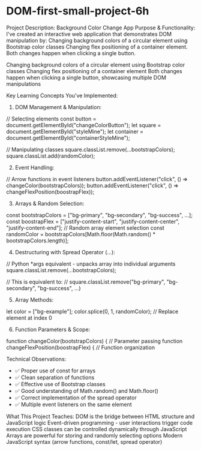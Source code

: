 # DOM-first-small-project-6h
Project Description: Background Color Change App Purpose &amp; Functionality: I've created an interactive web application that demonstrates DOM manipulation by:  Changing background colors of a circular element using Bootstrap color classes Changing flex positioning of a container element. Both changes happen when clicking a single button.

Changing background colors of a circular element using Bootstrap color classes
Changing flex positioning of a container element
Both changes happen when clicking a single button, showcasing multiple DOM manipulations

Key Learning Concepts You've Implemented:

1. DOM Management & Manipulation:

// Selecting elements
const button = document.getElementById("changeColorButton");
let square = document.getElementById("styleMine");
let container = document.getElementById("containerStyleMine");

// Manipulating classes
square.classList.remove(...bootstrapColors);
square.classList.add(randomColor);

2. Event Handling:

// Arrow functions in event listeners
button.addEventListener("click", () => changeColor(bootstrapColors));
button.addEventListener("click", () => changeFlexPosition(boostrapFlex));

3. Arrays & Random Selection:

const bootstrapColors = ["bg-primary", "bg-secondary", "bg-success", ...];
const boostrapFlex = ["justify-content-start", "justify-content-center", "justify-content-end"];
// Random array element selection
const randomColor = bootstrapColors[Math.floor(Math.random() * bootstrapColors.length)];

4. Destructuring with Spread Operator (...):

// Python *args equivalent - unpacks array into individual arguments
square.classList.remove(...bootstrapColors);

// This is equivalent to:
// square.classList.remove("bg-primary", "bg-secondary", "bg-success", ...)

5. Array Methods:

let color = ["bg-example"];
color.splice(0, 1, randomColor); // Replace element at index 0

6. Function Parameters & Scope:

function changeColor(bootstrapColors) { // Parameter passing
function changeFlexPosition(boostrapFlex) { // Function organization

Technical Observations:
- ✅ Proper use of const for arrays
- ✅ Clean separation of functions
- ✅ Effective use of Bootstrap classes
- ✅ Good understanding of Math.random() and Math.floor()
- ✅ Correct implementation of the spread operator
- ✅ Multiple event listeners on the same element

What This Project Teaches:
DOM is the bridge between HTML structure and JavaScript logic
Event-driven programming - user interactions trigger code execution
CSS classes can be controlled dynamically through JavaScript
Arrays are powerful for storing and randomly selecting options
Modern JavaScript syntax (arrow functions, const/let, spread operator)


